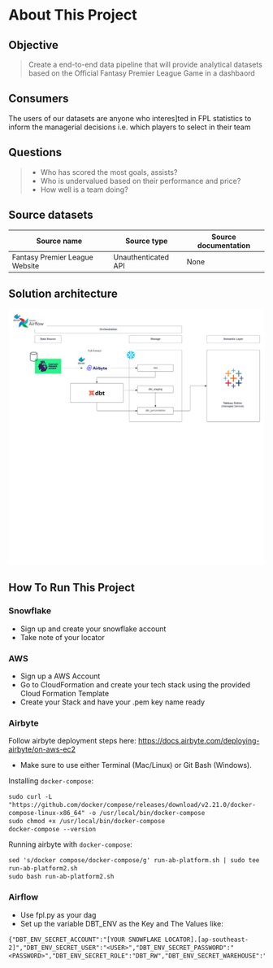 # About This Project

## Objective 
> Create a end-to-end data pipeline that will provide analytical datasets based on the Official Fantasy Premier League Game in a dashbaord

## Consumers 
The users of our datasets are anyone who interes\]ted in FPL statistics to inform the managerial decisions i.e. which players to select in their team

## Questions 

> - Who has scored the most goals, assists? 
> - Who is undervalued based on their performance and price? 
> - How well is a team doing? 

## Source datasets 
| Source name | Source type | Source documentation |
| - | - | - |
| Fantasy Premier League Website | Unauthenticated API | None | 

## Solution architecture


![solution_architecture.png](images/solution_architecture.png)


## How To Run This Project
### Snowflake
- Sign up and create your snowflake account 
- Take note of your locator 
### AWS
- Sign up a AWS Account
- Go to CloudFormation and create your tech stack using the provided Cloud Formation Template
- Create your Stack and have your .pem key name ready

### Airbyte
Follow airbyte deployment steps here: https://docs.airbyte.com/deploying-airbyte/on-aws-ec2
- Make sure to use either Terminal (Mac/Linux) or Git Bash (Windows).

Installing `docker-compose`: 

```
sudo curl -L "https://github.com/docker/compose/releases/download/v2.21.0/docker-compose-linux-x86_64" -o /usr/local/bin/docker-compose
sudo chmod +x /usr/local/bin/docker-compose
docker-compose --version
```
Running airbyte with `docker-compose`: 

```
sed 's/docker compose/docker-compose/g' run-ab-platform.sh | sudo tee run-ab-platform2.sh
sudo bash run-ab-platform2.sh
```
### Airflow
- Use fpl.py as your dag
- Set up the variable DBT_ENV as the Key and The Values like:
```
{"DBT_ENV_SECRET_ACCOUNT":"[YOUR SNOWFLAKE LOCATOR].[ap-southeast-2]","DBT_ENV_SECRET_USER":"<USER>","DBT_ENV_SECRET_PASSWORD":"<PASSWORD>","DBT_ENV_SECRET_ROLE":"DBT_RW","DBT_ENV_SECRET_WAREHOUSE":"ETL","DBT_ENV_SECRET_DATABASE":"FPL","DBT_ENV_SECRET_SCHEMA":"dbt"}
```

